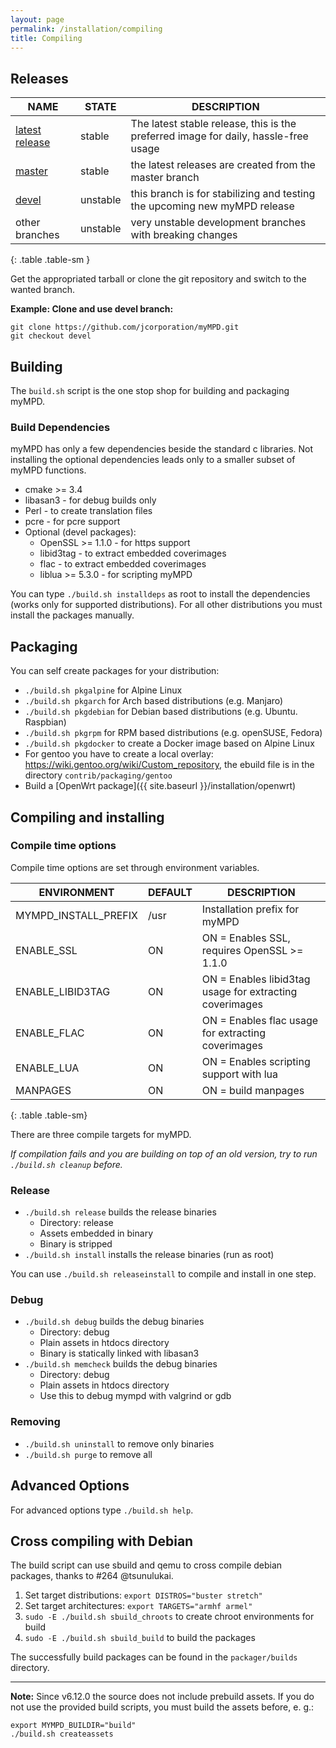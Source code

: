 ```yaml
---
layout: page
permalink: /installation/compiling
title: Compiling
---
```


## Releases

| NAME | STATE | DESCRIPTION |
|-|-|-|
| [latest release](https://github.com/jcorporation/myMPD/releases/latest) | stable | The latest stable release, this is the preferred image for daily, hassle-free usage |
| [master](https://github.com/jcorporation/myMPD/tree/master) | stable | the latest releases are created from the master branch |
| [devel](https://github.com/jcorporation/myMPD/tree/devel) | unstable | this branch is for stabilizing and testing the upcoming new myMPD release |
| other branches | unstable | very unstable development branches with breaking changes |
{: .table .table-sm }

Get the appropriated tarball or clone the git repository and switch to the wanted branch.

**Example: Clone and use devel branch:**
```
git clone https://github.com/jcorporation/myMPD.git
git checkout devel
```

## Building

The `build.sh` script is the one stop shop for building and packaging myMPD.

### Build Dependencies

myMPD has only a few dependencies beside the standard c libraries. Not installing the optional dependencies leads only to a smaller subset of myMPD functions.
- cmake >= 3.4
- libasan3 - for debug builds only
- Perl - to create translation files
- pcre - for pcre support
- Optional (devel packages): 
  - OpenSSL >= 1.1.0 - for https support
  - libid3tag - to extract embedded coverimages
  - flac - to extract embedded coverimages
  - liblua >= 5.3.0 - for scripting myMPD

You can type `./build.sh installdeps` as root to install the dependencies (works only for supported distributions). For all other distributions you must install the packages manually.

## Packaging

You can self create packages for your distribution:
- `./build.sh pkgalpine` for Alpine Linux
- `./build.sh pkgarch` for Arch based distributions (e.g. Manjaro)
- `./build.sh pkgdebian` for Debian based distributions (e.g. Ubuntu. Raspbian)
- `./build.sh pkgrpm` for RPM based distributions (e.g. openSUSE, Fedora)
- `./build.sh pkgdocker` to create a Docker image based on Alpine Linux
- For gentoo you have to create a local overlay: https://wiki.gentoo.org/wiki/Custom_repository, the ebuild file is in the directory `contrib/packaging/gentoo`
- Build a [OpenWrt package]({{ site.baseurl }}/installation/openwrt)

## Compiling and installing

### Compile time options

Compile time options are set through environment variables.

| ENVIRONMENT | DEFAULT | DESCRIPTION |
|-|-|-|
| MYMPD_INSTALL_PREFIX | /usr | Installation prefix for myMPD |
| ENABLE_SSL | ON | ON = Enables SSL, requires OpenSSL >= 1.1.0 |
| ENABLE_LIBID3TAG | ON | ON = Enables libid3tag usage for extracting coverimages |
| ENABLE_FLAC | ON | ON = Enables flac usage for extracting coverimages |
| ENABLE_LUA | ON | ON =  Enables scripting support with lua |
| MANPAGES | ON | ON = build manpages |
{: .table .table-sm}

There are three compile targets for myMPD.

_If compilation fails and you are building on top of an old version, try to run `./build.sh cleanup` before._

### Release 

- `./build.sh release` builds the release binaries
  - Directory: release
  - Assets embedded in binary
  - Binary is stripped
- `./build.sh install` installs the release binaries (run as root)

You can use `./build.sh releaseinstall` to compile and install in one step.

### Debug

- `./build.sh debug` builds the debug binaries
  - Directory: debug
  - Plain assets in htdocs directory
  - Binary is statically linked with libasan3
- `./build.sh memcheck` builds the debug binaries
  - Directory: debug
  - Plain assets in htdocs directory
  - Use this to debug mympd with valgrind or gdb

### Removing

- `./build.sh uninstall` to remove only binaries
- `./build.sh purge` to remove all

## Advanced Options

For advanced options type ``./build.sh help``.

## Cross compiling with Debian

The build script can use sbuild and qemu to cross compile debian packages, thanks to #264 @tsunulukai.

1. Set target distributions: `export DISTROS="buster stretch"`
2. Set target architectures: `export TARGETS="armhf armel"`
3. `sudo -E ./build.sh sbuild_chroots` to create chroot environments for build
4. `sudo -E ./build.sh sbuild_build` to build the packages

The successfully build packages can be found in the `packager/builds` directory.

***

**Note:** Since v6.12.0 the source does not include prebuild assets. If you do not use the provided build scripts, you must build the assets before, e. g.:

```
export MYMPD_BUILDIR="build"
./build.sh createassets
```
